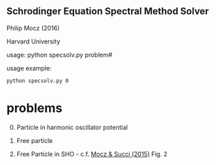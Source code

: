 ## Schrodinger Equation Spectral Method Solver

Philip Mocz (2016)

Harvard University


usage: python specsolv.py problem#

usage example: 

```
python specsolv.py 0
```

# problems

0. Particle in harmonic oscillator potential

1. Free particle

2. Free Particle in SHO - c.f. [Mocz & Succi (2015)](http://adsabs.harvard.edu/abs/2015PhRvE..91e3304M) Fig. 2
